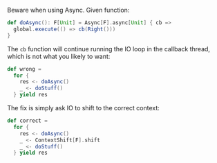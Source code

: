 Beware when using Async.
Given function:
```scala
def doAsync(): F[Unit] = Async[F].async[Unit] { cb =>
  global.execute(() => cb(Right()))
}
```
The `cb` function will continue running the IO loop in the callback thread, which is not what you likely to want:
```scala
def wrong =
  for {
    res <- doAsync()
    _ <- doStuff()
  } yield res
```
The fix is simply ask IO to shift to the correct context:
```scala
def correct =
  for {
    res <- doAsync()
    _ <- ContextShift[F].shift
    _ <- doStuff()
  } yield res
```